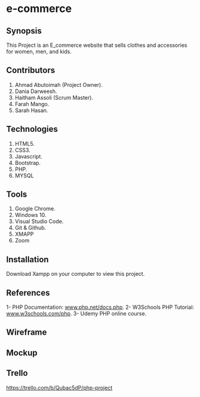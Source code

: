 # e-commerce

## Synopsis
This Project is an E_commerce website that sells clothes and accessories for women, men, and kids.

## Contributors
1. Ahmad Abutoimah (Project Owner).
2. Dania Darweesh.
3. Haitham Assoli (Scrum Master).
4. Farah Mango.
5. Sarah Hasan.

## Technologies
1. HTML5.
2. CSS3.
3. Javascript.
4. Bootstrap.
5. PHP.
6. MYSQL

## Tools
1. Google Chrome.
2. Windows 10.
3. Visual Studio Code.
4. Git & Github.
5. XMAPP
6. Zoom

## Installation
Download Xampp on your computer to view this project.

## References
1- PHP Documentation: www.php.net/docs.php.
2- W3Schools PHP Tutorial: www.w3schools.com/php.
3- Udemy PHP online course.

## Wireframe

## Mockup

## Trello
https://trello.com/b/Qubac5dP/php-project
